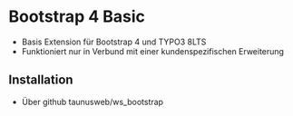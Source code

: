 # Bootstrap 4 Basic #

* Basis Extension für Bootstrap 4 und TYPO3 8LTS
* Funktioniert nur in Verbund mit einer kundenspezifischen Erweiterung

## Installation ##

* Über github taunusweb/ws_bootstrap

